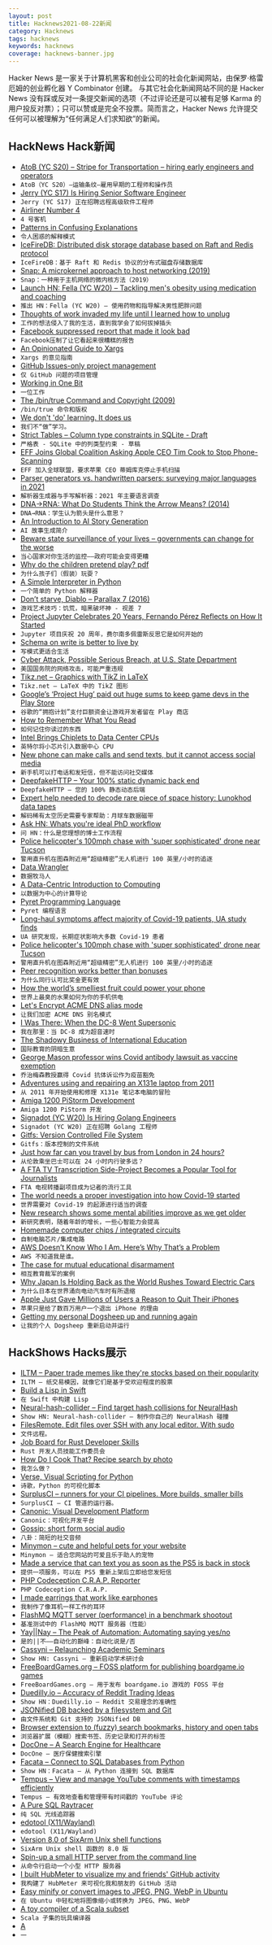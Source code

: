 ```yaml
---
layout: post
title: Hacknews2021-08-22新闻
category: Hacknews
tags: hacknews
keywords: hacknews
coverage: hacknews-banner.jpg
---
```


Hacker News 是一家关于计算机黑客和创业公司的社会化新闻网站，由保罗·格雷厄姆的创业孵化器 Y Combinator 创建。
与其它社会化新闻网站不同的是 Hacker News 没有踩或反对一条提交新闻的选项（不过评论还是可以被有足够 Karma 的用户投反对票）；只可以赞或是完全不投票。简而言之，Hacker News 允许提交任何可以被理解为“任何满足人们求知欲”的新闻。

## HackNews Hack新闻


- [AtoB (YC S20) – Stripe for Transportation – hiring early engineers and operators](https://careers.atob.com/)
- `AtoB（YC S20）–运输条纹–雇用早期的工程师和操作员`
- [Jerry (YC S17) Is Hiring Senior Software Engineer](https://jobs.lever.co/getjerry/8a65340f-f253-4da6-8259-ad1fe527a7e8)
- `Jerry (YC S17) 正在招聘远程高级软件工程师`
- [Airliner Number 4](https://en.wikipedia.org/wiki/Airliner_Number_4)
- `4 号客机`
- [Patterns in Confusing Explanations](https://jvns.ca/blog/confusing-explanations/)
- `令人困惑的解释模式`
- [IceFireDB: Distributed disk storage database based on Raft and Redis protocol](https://github.com/gitsrc/IceFireDB)
- `IceFireDB：基于 Raft 和 Redis 协议的分布式磁盘存储数据库`
- [Snap: A microkernel approach to host networking (2019)](https://research.google/pubs/pub48630/)
- `Snap：一种用于主机网络的微内核方法（2019）`
- [Launch HN: Fella (YC W20) – Tackling men's obesity using medication and coaching](item?id=28257352)
- `推出 HN：Fella (YC W20) – 使用药物和指导解决男性肥胖问题`
- [Thoughts of work invaded my life until I learned how to unplug](https://www.sciencemag.org/careers/2021/08/thoughts-work-invaded-my-life-until-i-learned-how-unplug)
- `工作的想法侵入了我的生活，直到我学会了如何拔掉插头`
- [Facebook suppressed report that made it look bad](https://www.theverge.com/2021/8/20/22634841/facebook-most-viewed-content-report-look-bad)
- `Facebook压制了让它看起来很糟糕的报告`
- [An Opinionated Guide to Xargs](https://www.oilshell.org/blog/2021/08/xargs.html)
- `Xargs 的意见指南`
- [GitHub Issues-only project management](https://blog.placemark.io/2021/07/19/issues-only-management.html)
- `仅 GitHub 问题的项目管理`
- [Working in One Bit](https://dukope.itch.io/mars-after-midnight/devlog/285964/working-in-one-bit)
- `一位工作`
- [The /bin/true Command and Copyright (2009)](http://trillian.mit.edu/~jc/humor/ATT_Copyright_true.html)
- `/bin/true 命令和版权`
- [We don't 'do' learning. It does us](https://danielbmarkham.com/we-dont-do-learning-we-direct-it/)
- `我们不“做”学习。`
- [Strict Tables – Column type constraints in SQLite - Draft](https://www.sqlite.org/draft/stricttables.html)
- `严格表 - SQLite 中的列类型约束 - 草稿`
- [EFF Joins Global Coalition Asking Apple CEO Tim Cook to Stop Phone-Scanning](https://www.eff.org/deeplinks/2021/08/eff-joins-global-coalition-asking-apple-ceo-tim-cook-stop-phone-scanning)
- `EFF 加入全球联盟，要求苹果 CEO 蒂姆库克停止手机扫描`
- [Parser generators vs. handwritten parsers: surveying major languages in 2021](https://notes.eatonphil.com/parser-generators-vs-handwritten-parsers-survey-2021.html)
- `解析器生成器与手写解析器：2021 年主要语言调查`
- [DNA→RNA: What Do Students Think the Arrow Means? (2014)](https://europepmc.org/backend/ptpmcrender.fcgi?accid=PMC4041510&blobtype=pdf)
- `DNA→RNA：学生认为箭头是什么意思？ `
- [An Introduction to AI Story Generation](https://thegradient.pub/an-introduction-to-ai-story-generation/)
- `AI 故事生成简介`
- [Beware state surveillance of your lives – governments can change for the worse](https://www.theguardian.com/commentisfree/2021/aug/21/beware-state-surveillance-of-your-lives-governments-can-change-afghanistan)
- `当心国家对你生活的监控——政府可能会变得更糟`
- [Why do the children pretend play? pdf](https://ctheory.sitehost.iu.edu/img/Lillard,%20Why%20Do%20the%20Children%20(Pretend)%20Play.pdf)
- `为什么孩子们（假装）玩耍？ `
- [A Simple Interpreter in Python](https://ruslanspivak.com/lsbasi-part1/)
- `一个简单的 Python 解释器`
- [Don’t starve, Diablo – Parallax 7 (2016)](http://simonschreibt.de/gat/dont-starve-diablo-parallax-7/)
- `游戏艺术技巧：饥荒，暗黑破坏神 - 视差 7`
- [Project Jupyter Celebrates 20 Years, Fernando Pérez Reflects on How It Started](https://data.berkeley.edu/news/project-jupyter-celebrates-20-years-fernando-perez-reflects-how-it-started-open-sciences)
- `Jupyter 项目庆祝 20 周年，费尔南多佩雷斯反思它是如何开始的`
- [Schema on write is better to live by](https://hrishioa.github.io/schema-on-write-is-better-to-live-by/)
- `写模式更适合生活`
- [Cyber Attack, Possible Serious Breach, at U.S. State Department](https://twitter.com/JacquiHeinrich/status/1429173367643516936)
- `美国国务院的网络攻击，可能严重违规`
- [Tikz.net – Graphics with TikZ in LaTeX](https://tikz.net/)
- `Tikz.net – LaTeX 中的 TikZ 图形`
- [Google’s ‘Project Hug’ paid out huge sums to keep game devs in the Play Store](https://www.theverge.com/2021/8/19/22632818/google-project-hug-game-developers-play-store-millions-epic-lawsuit-complaint)
- `谷歌的“拥抱计划”支付巨额资金让游戏开发者留在 Play 商店`
- [How to Remember What You Read](https://fs.blog/2021/08/remember-books/)
- `如何记住你读过的东西`
- [Intel Brings Chiplets to Data Center CPUs](https://www.eetimes.com/intel-brings-chiplets-to-data-center-cpus/#)
- `英特尔将小芯片引入数据中心 CPU`
- [New phone can make calls and send texts, but it cannot access social media](https://www.wsj.com/articles/minimalist-phones-try-to-give-users-what-they-neednot-always-what-they-want-11629370801)
- `新手机可以打电话和发短信，但不能访问社交媒体`
- [DeepfakeHTTP – Your 100% static dynamic back end](https://github.com/xnbox/DeepfakeHTTP)
- `DeepfakeHTTP – 您的 100% 静态动态后端`
- [Expert help needed to decode rare piece of space history: Lunokhod data tapes](https://attivissimo.blogspot.com/2021/08/expert-help-needed-to-decode-rare-piece.html)
- `解码稀有太空历史需要专家帮助：月球车数据磁带`
- [Ask HN: Whats you're ideal PhD workflow](item?id=28262180)
- `问 HN：什么是您理想的博士工作流程`
- [Police helicopter's 100mph chase with 'super sophisticated' drone near Tucson](https://www.dailymail.co.uk/news/article-9912999/FAA-audio-reveals-police-helicopters-100mph-chase-sophisticated-drone.html)
- `警用直升机在图森附近用“超级精密”无人机进行 100 英里/小时的追逐`
- [Data Wrangler](https://observablehq.com/@observablehq/data-wrangler)
- `数据牧马人`
- [A Data-Centric Introduction to Computing](https://dcic-world.org/2021-alpha/index.html)
- `以数据为中心的计算导论`
- [Pyret Programming Language](http://pyret.org/index.html)
- `Pyret 编程语言`
- [Long-haul symptoms affect majority of Covid-19 patients, UA study finds](https://tucson.com/news/local/subscriber/long-haul-symptoms-affect-majority-of-covid-19-patients-ua-study-finds/article_a6ae8c24-f9fe-11eb-b677-fb1f1eb2abfc.html)
- `UA 研究发现，长期症状影响大多数 Covid-19 患者`
- [Police helicopter's 100mph chase with 'super sophisticated' drone near Tucson](https://www.thedrive.com/the-war-zone/42021/radio-transmissions-from-police-helicopters-chase-of-bizarre-craft-over-tucson-add-to-mystery)
- `警用直升机在图森附近用“超级精密”无人机进行 100 英里/小时的追逐`
- [Peer recognition works better than bonuses](https://lancengym.medium.com/why-peer-recognition-works-better-than-bonuses-731e63b652e0)
- `为什么同行认可比奖金更有效`
- [How the world’s smelliest fruit could power your phone](https://www.bbc.com/future/article/20200724-the-battery-made-from-diamonds-that-could-last-1000-years)
- `世界上最臭的水果如何为你的手机供电`
- [Let's Encrypt ACME DNS alias mode](https://github.com/acmesh-official/acme.sh/wiki/DNS-alias-mode)
- `让我们加密 ACME DNS 别名模式`
- [I Was There: When the DC-8 Went Supersonic](https://www.airspacemag.com/history-of-flight/i-was-there-when-the-dc-8-went-supersonic-27846699/)
- `我在那里：当 DC-8 成为超音速时`
- [The Shadowy Business of International Education](https://thewalrus.ca/the-shadowy-business-of-international-education/)
- `国际教育的阴暗生意`
- [George Mason professor wins Covid antibody lawsuit as vaccine exemption](https://nclalegal.org/2021/08/george-mason-univ-caves-to-nclas-lawsuit-over-vaccine-mandate-grants-prof-medical-exemption/)
- `乔治梅森教授赢得 Covid 抗体诉讼作为疫苗豁免`
- [Adventures using and repairing an X131e laptop from 2011](https://halestrom.net/darksleep/blog/047_x131e_repair/)
- `从 2011 年开始使用和修理 X131e 笔记本电脑的冒险`
- [Amiga 1200 PiStorm Development](https://linuxjedi.co.uk/2021/08/15/this-week-in-pistorm-2021-08-15/)
- `Amiga 1200 PiStorm 开发`
- [Signadot (YC W20) Is Hiring Golang Engineers](https://www.workatastartup.com/jobs/42298/)
- `Signadot (YC W20) 正在招聘 Golang 工程师`
- [Gitfs: Version Controlled File System](https://www.presslabs.com/docs/code/gitfs/)
- `Gitfs：版本控制的文件系统`
- [Just how far can you travel by bus from London in 24 hours?](https://twitter.com/politic_animal/status/1428438081871433731)
- `从伦敦乘坐巴士可以在 24 小时内行驶多远？`
- [A FTA TV Transcription Side-Project Becomes a Popular Tool for Journalists](https://www.theguardian.com/media/2021/aug/21/meet-the-man-behind-tveeder-the-no-frills-live-tv-transcript-that-became-an-australian-media-hero)
- `FTA 电视转播副项目成为记者的流行工具`
- [The world needs a proper investigation into how Covid-19 started](https://www.economist.com/international/2021/08/21/the-world-needs-a-proper-investigation-into-how-covid-19-started)
- `世界需要对 Covid-19 的起源进行适当的调查`
- [New research shows some mental abilities improve as we get older](https://www.sciencealert.com/aging-isn-t-all-bad-some-key-mental-abilities-improve-as-we-get-older)
- `新研究表明，随着年龄的增长，一些心智能力会提高`
- [Homemade computer chips / integrated circuits](http://sam.zeloof.xyz/first-ic/)
- `自制电脑芯片/集成电路`
- [AWS Doesn’t Know Who I Am. Here’s Why That’s a Problem](https://ben11kehoe.medium.com/aws-doesnt-know-who-i-am-here-s-why-that-s-a-problem-4aeca591b0a6)
- `AWS 不知道我是谁。`
- [The case for mutual educational disarmament](https://www.economist.com/finance-and-economics/2021/08/21/the-case-for-mutual-educational-disarmament)
- `相互教育裁军的案例`
- [Why Japan Is Holding Back as the World Rushes Toward Electric Cars](https://www.nytimes.com/2021/03/09/business/electric-cars-japan.html)
- `为什么日本在世界涌向电动汽车时有所退缩`
- [Apple Just Gave Millions of Users a Reason to Quit Their iPhones](https://www.forbes.com/sites/gordonkelly/2021/08/21/apple-iphone-warning-ios-15-csam-privacy-upggrade-ios-macos-ipados-security/)
- `苹果只是给了数百万用户一个退出 iPhone 的理由`
- [Getting my personal Dogsheep up and running again](https://simonwillison.net/2021/Aug/22/weeknotes-dogsheep/)
- `让我的个人 Dogsheep 重新启动并运行`


## HackShows Hacks展示

- [ ILTM – Paper trade memes like they're stocks based on their popularity](https://ilikethememe.com/)
- `ILTM – 纸交易模因，就像它们是基于受欢迎程度的股票`
- [ Build a Lisp in Swift](https://github.com/codr7/swifties-repl)
- `在 Swift 中构建 Lisp`
- [ Neural-hash-collider – Find target hash collisions for NeuralHash](https://github.com/anishathalye/neural-hash-collider)
- `Show HN: Neural-hash-collider – 制作你自己的 NeuralHash 碰撞`
- [ FilesRemote. Edit files over SSH with any local editor. With sudo](https://github.com/allanrbo/filesremote)
- `文件远程。`
- [ Job Board for Rust Developer Skills](https://rustjob.xyz/)
- `Rust 开发人员技能工作委员会`
- [ How Do I Cook That? Recipe search by photo](https://share.streamlit.io/pinecone-io/playground/recipe_search_demo/src/server.py)
- `我怎么做？`
- [ Verse, Visual Scripting for Python](https://www.reddit.com/r/Python/comments/p5xq1o/verse_visual_scripting_tool_for_python/)
- `诗歌，Python 的可视化脚本`
- [ SurplusCI – runners for your CI pipelines. More builds, smaller bills](https://surplusci.com)
- `SurplusCI – CI 管道的运行器。`
- [ Canonic: Visual Development Platform](https://www.canonic.dev/)
- `Canonic：可视化开发平台`
- [ Gossip: short form social audio](https://thegossip.app/download)
- `八卦：简短的社交音频`
- [ Minymon – cute and helpful pets for your website](https://www.minymon.com/)
- `Minymon – 适合您网站的可爱且乐于助人的宠物`
- [ Made a service that can text you as soon as the PS5 is back in stock](https://mailchi.mp/726dc8ac364f/ps5tracker)
- `提供一项服务，可以在 PS5 重新上架后立即给您发短信`
- [ PHP Codeception C.R.A.P. Reporter](https://github.com/nebbia-fitness/codecept-coverage-reporter)
- `PHP Codeception C.R.A.P.`
- [ I made earrings that work like earphones](https://tiktok.com/@peripherii)
- `我制作了像耳机一样工作的耳环`
- [ FlashMQ MQTT server (performance) in a benchmark shootout](https://www.youtube.com/watch?v=vZWLitdCkJQ)
- `基准测试中的 FlashMQ MQTT 服务器（性能）`
- [ Yay||Nay – The Peak of Automation: Automating saying yes/no](https://yay.ornay.net/)
- `是的||不——自动化的巅峰：自动化说是/否`
- [ Cassyni – Relaunching Academic Seminars](item?id=28246837)
- `Show HN: Cassyni – 重新启动学术研讨会`
- [ FreeBoardGames.org – FOSS platform for publishing boardgame.io games](item?id=28249468)
- `FreeBoardGames.org – 用于发布 boardgame.io 游戏的 FOSS 平台`
- [ Duedilly.io – Accuracy of Reddit Trading Ideas](http://duedilly.io/)
- `Show HN：Duedilly.io – Reddit 交易理念的准确性`
- [ JSONified DB backed by a filesystem and Git](https://git@github.com/i5ik/sirdb)
- `由文件系统和 Git 支持的 JSONified DB`
- [ Browser extension to (fuzzy) search bookmarks, history and open tabs](https://github.com/Fannon/search-bookmarks-history-and-tabs)
- `浏览器扩展（模糊）搜索书签、历史记录和打开的标签`
- [ DocOne – A Search Engine for Healthcare](https://docone.io)
- `DocOne – 医疗保健搜索引擎`
- [ Facata – Connect to SQL Databases from Python](https://github.com/tlocke/facata/)
- `Show HN：Facata – 从 Python 连接到 SQL 数据库`
- [ Tempus – View and manage YouTube comments with timestamps efficiently](item?id=28250898)
- `Tempus – 有效地查看和管理带有时间戳的 YouTube 评论`
- [ A Pure SQL Raytracer](https://github.com/chunky/sqlraytracer)
- `纯 SQL 光线追踪器`
- [ edotool (X11/Wayland)](item?id=28260008)
- `edotool (X11/Wayland)`
- [ Version 8.0 of SixArm Unix shell functions](https://github.com/sixarm/sixarm-unix-shell-functions)
- `SixArm Unix shell 函数的 8.0 版`
- [ Spin-up a small HTTP server from the command line](https://github.com/Jamesbarford/httpserve)
- `从命令行启动一个小型 HTTP 服务器`
- [ I built HubMeter to visualize my and friends' GitHub activity](https://hubmeter.io/)
- `我构建了 HubMeter 来可视化我和朋友的 GitHub 活动`
- [ Easy minify or convert images to JPEG, PNG, WebP in Ubuntu](https://snapcraft.io/utilso)
- `在 Ubuntu 中轻松地将图像缩小或转换为 JPEG、PNG、WebP`
- [ A toy compiler of a Scala subset](https://mykolav.github.io/coollang-2020-fs/)
- `Scala 子集的玩具编译器`
- [ A](https://typeitjs.com)
- `一`

